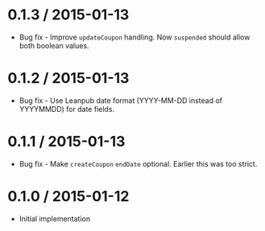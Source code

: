 0.1.3 / 2015-01-13
==================

  * Bug fix - Improve `updateCoupon` handling. Now `suspended` should allow both boolean values.

0.1.2 / 2015-01-13
==================

  * Bug fix - Use Leanpub date format (YYYY-MM-DD instead of YYYYMMDD) for date fields.

0.1.1 / 2015-01-13
==================

  * Bug fix - Make `createCoupon` `endDate` optional. Earlier this was too strict.

0.1.0 / 2015-01-12
==================

  * Initial implementation
